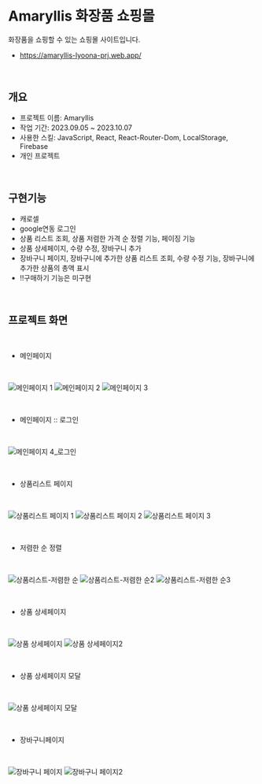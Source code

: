 # Amaryllis 화장품 쇼핑몰
화장품을 쇼핑할 수 있는 쇼핑몰 사이트입니다.
- <https://amaryllis-lyoona-prj.web.app/>

<br />

## 개요
- 프로젝트 이름: Amaryllis
- 작업 기간: 2023.09.05 ~ 2023.10.07
- 사용한 스킬: JavaScript, React, React-Router-Dom, LocalStorage, Firebase
- 개인 프로젝트
  
<br />

## 구현기능
- 캐로셀
- google연동 로그인
- 상품 리스트 조회, 상품 저렴한 가격 순 정렬 기능, 페이징 기능
- 상품 상세페이지, 수량 수정, 장바구니 추가
- 장바구니 페이지, 장바구니에 추가한 상품 리스트 조회, 수량 수정 기능, 장바구니에 추가한 상품의 총액 표시
- !!구매하기 기능은 미구현 

<br />

## 프로젝트 화면

<br />

  - 메인페이지

<br />

  ![메인페이지 1](https://github.com/lyoohw/Amaryllis/assets/111130432/f71b4000-1bab-40fb-83fa-ba6147911b74)
  ![메인페이지 2](https://github.com/lyoohw/Amaryllis/assets/111130432/6d5429bf-bc2d-465d-9327-420084220669)
  ![메인페이지 3](https://github.com/lyoohw/Amaryllis/assets/111130432/a65ba198-8462-4f7b-be5f-48518a60b302)

<br />

  - 메인페이지 :: 로그인

<br />

  ![메인페이지 4_로그인](https://github.com/lyoohw/Amaryllis/assets/111130432/8bd152a2-e087-4c2a-8ff0-ce44f6c777b9)
  
<br />

  - 상품리스트 페이지

<br />

  ![상품리스트 페이지 1](https://github.com/lyoohw/Amaryllis/assets/111130432/cac5038a-f38a-4500-8709-757c1497e9d8)
  ![상품리스트 페이지 2](https://github.com/lyoohw/Amaryllis/assets/111130432/f7112fab-cd41-45e3-9c76-f1be04c172c0)
  ![상품리스트 페이지 3](https://github.com/lyoohw/Amaryllis/assets/111130432/701c60b1-a5a6-4d7e-b163-112a3b913dad)
    
<br />

  - 저렴한 순 정렬

<br />

  ![상품리스트-저렴한 순](https://github.com/lyoohw/Amaryllis/assets/111130432/7d6ab3c6-81a8-4c2d-b1ba-4e274b879d57)
  ![상품리스트-저렴한 순2](https://github.com/lyoohw/Amaryllis/assets/111130432/1d409d13-68fa-4532-a68f-8e3d51681180)
  ![상품리스트-저렴한 순3](https://github.com/lyoohw/Amaryllis/assets/111130432/70f4b6f1-3d8b-46a6-8bd3-19004be0ff98)

<br />

  - 상품 상세페이지

<br />

  ![상품 상세페이지](https://github.com/lyoohw/Amaryllis/assets/111130432/37c831a6-9cf7-43d9-8ae9-20715a0fc630)
  ![상품 상세페이지2](https://github.com/lyoohw/Amaryllis/assets/111130432/73fdf537-8a07-426e-8c69-e71b058f73fa)

<br />

  - 상품 상세페이지 모달

<br />

  ![상품 상세페이지 모달](https://github.com/lyoohw/Amaryllis/assets/111130432/4a38b3c0-8726-4f9f-bc2a-57d27d9dcb1e)

<br />

  - 장바구니페이지

<br />

  ![장바구니 페이지](https://github.com/lyoohw/Amaryllis/assets/111130432/eab2a270-4eef-4ac2-bb58-55c509687ac2)
  ![장바구니 페이지2](https://github.com/lyoohw/Amaryllis/assets/111130432/f9f3ef61-c164-43fe-bd68-bcae9f0e76b0)

